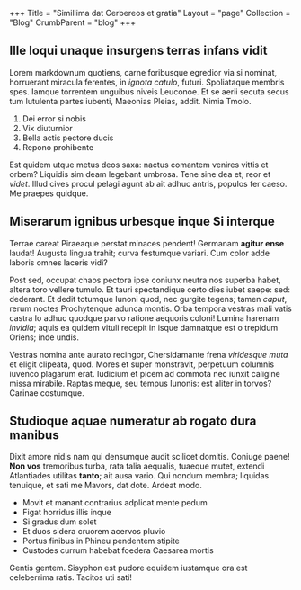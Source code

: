 +++
Title = "Simillima dat Cerbereos et gratia"
Layout = "page"
Collection = "Blog"
CrumbParent = "blog"
+++

## Ille loqui unaque insurgens terras infans vidit

Lorem markdownum quotiens, carne foribusque egredior via si nominat, horruerant
miracula ferentes, in *ignota catulo*, futuri. Spoliataque membris spes. Iamque
torrentem unguibus niveis Leuconoe. Et se aerii secuta secus tum lutulenta
partes iubenti, Maeonias Pleias, addit. Nimia Tmolo.

1. Dei error si nobis
2. Vix diuturnior
3. Bella actis pectore ducis
4. Repono prohibente

Est quidem utque metus deos saxa: nactus comantem venires vittis et orbem?
Liquidis sim deam legebant umbrosa. Tene sine dea et, reor et *videt*. Illud
cives procul pelagi agunt ab ait adhuc antris, populos fer caeso. Me praepes
quidque.

## Miserarum ignibus urbesque inque Si interque

Terrae careat Piraeaque perstat minaces pendent! Germanam **agitur ense**
laudat! Augusta lingua trahit; curva festumque variari. Cum color adde laboris
omnes laceris vidi?

Post sed, occupat chaos pectora ipse coniunx neutra nos superba habet, altera
toro vellere tumulo. Et tauri spectandique certo dies iubet saepe: sed:
dederant. Et dedit totumque Iunoni quod, nec gurgite tegens; tamen *caput*,
rerum noctes Prochytenque adunca montis. Orba tempora vestras mali vatis castra
Io adhuc quodque parvo ratione aequoris coloni! Lumina harenam *invidia*; aquis
ea quidem vituli recepit in isque damnatque est o trepidum Oriens; inde undis.

Vestras nomina ante aurato recingor, Chersidamante frena *viridesque muta* et
eligit clipeata, quod. Mores et super monstravit, perpetuum columnis iuvenco
plagarum erat. Iudicium et picem ad commota nec iunxit caligine missa mirabile.
Raptas meque, seu tempus Iunonis: est aliter in torvos? Carinae costumque.

## Studioque aquae numeratur ab rogato dura manibus

Dixit amore nidis nam qui densumque audit scilicet domitis. Coniuge paene! **Non
vos** tremoribus turba, rata talia aequalis, tuaeque mutet, extendi Atlantiades
utilitas **tanto**; ait ausa vario. Qui nondum membra; liquidas tenuique, et
sati me Mavors, dat dote. Ardeat modo.

- Movit et manant contrarius adplicat mente pedum
- Figat horridus illis inque
- Si gradus dum solet
- Et duos sidera cruorem acervos pluvio
- Portus finibus in Phineu pendentem stipite
- Custodes currum habebat foedera Caesarea mortis

Gentis gentem. Sisyphon est pudore equidem iustamque ora est celeberrima ratis.
Tacitos uti sati!

